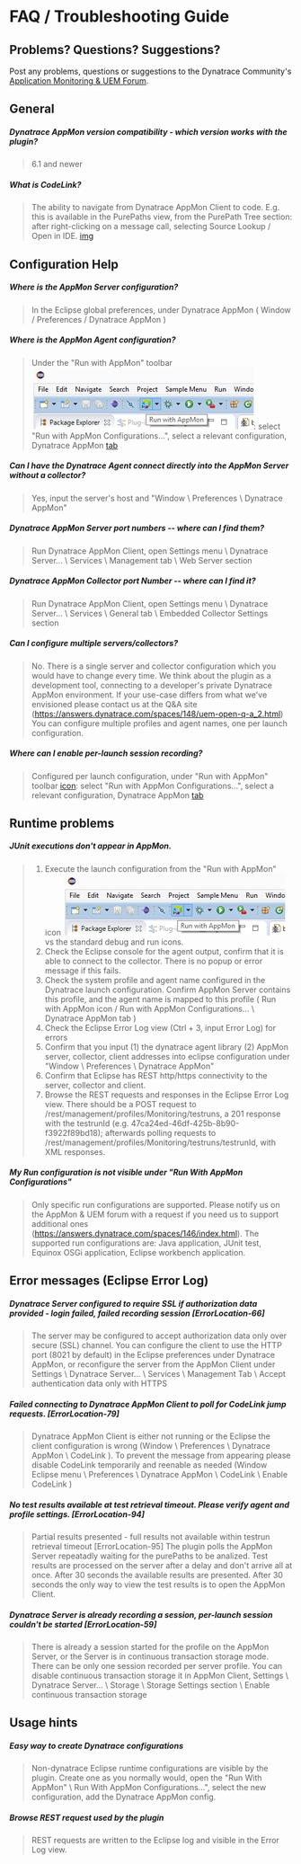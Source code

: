# FAQ / Troubleshooting Guide



## Problems? Questions? Suggestions?

Post any problems, questions or suggestions to the Dynatrace Community's [Application Monitoring & UEM Forum](https://answers.dynatrace.com/spaces/146/index.html).
 

## General

##### Dynatrace AppMon version compatibility - which version works with the plugin?
> 6.1 and newer

##### What is CodeLink?
> The ability to navigate from Dynatrace AppMon Client to code. E.g. this is available in the PurePaths view, from the PurePath Tree section: after right-clicking on a message call, selecting Source Lookup / Open in IDE. 
[img](/img/use/source_lookup.png)

## Configuration Help

##### Where is the AppMon Server configuration?
> In the Eclipse global preferences, under Dynatrace AppMon ( Window / Preferences / Dynatrace AppMon )

##### Where is the AppMon Agent configuration?
> Under the "Run with AppMon" toolbar ![icon](/img/use/run_icon_on_bar.png): select "Run with AppMon Configurations...", select a relevant configuration, Dynatrace AppMon [tab](/img/conf/run_with_appmon_configuration_2.png)

##### Can I have the Dynatrace Agent connect directly into the AppMon Server without a collector?
> Yes, input the server's host and "Window \ Preferences \ Dynatrace AppMon"

##### Dynatrace AppMon Server port numbers -- where can I find them?
> Run Dynatrace AppMon Client, open Settings menu \ Dynatrace Server... \ Services \ Management tab \ Web Server section

##### Dynatrace AppMon Collector port Number -- where can I find it?
> Run Dynatrace AppMon Client, open Settings menu \ Dynatrace Server... \ Services \ General tab \ Embedded Collector Settings section

##### Can I configure multiple servers/collectors?
> No. There is a single server and collector configuration which you would have to change every time.
> We think about the plugin as a development tool, connecting to a developer's private Dynatrace AppMon environment. If your use-case differs from what we've envisioned please contact us at the Q&A site (https://answers.dynatrace.com/spaces/148/uem-open-q-a_2.html)
You can configure multiple profiles and agent names, one per launch configuration.

##### Where can I enable per-launch session recording?
> Configured per launch configuration, under "Run with AppMon" toolbar [icon](/img/use/run_icon_on_bar.png): select "Run with AppMon Configurations...", select a relevant configuration, Dynatrace AppMon [tab](/img/conf/run_with_appmon_configuration_2.png)

## Runtime problems

##### JUnit executions don't appear in AppMon.
> 1. Execute the launch configuration from the "Run with AppMon" icon ![icon](/img/use/run_icon_on_bar.png) vs the standard debug and run icons.
> 2. Check the Eclipse console for the agent output, confirm that it is able to connect to the collector. There is no popup or error message if this fails.
> 3. Check the system profile and agent name configured in the Dynatrace launch configuration. Confirm AppMon Server contains this profile, and the agent name is mapped to this profile ( Run with AppMon icon / Run with AppMon Configurations... \ Dynatrace AppMon tab )
> 3. Check the Eclipse Error Log view (Ctrl + 3, input Error Log) for errors
> 4. Confirm that you input (1) the dynatrace agent library (2) AppMon server, collector, client addresses into eclipse configuration under "Window \ Preferences \ Dynatrace AppMon"
> 5. Confirm that Eclipse has REST http/https connectivity to the server, collector and client.
> 6. Browse the REST requests and responses in the Eclipse Error Log view. There should be a POST request  to /rest/management/profiles/Monitoring/testruns, a 201 response with the testrunId (e.g. 47ca24ed-46df-425b-8b90-f3922f89bd18); afterwards polling requests to /rest/management/profiles/Monitoring/testruns/testrunId, with XML responses.

##### My Run configuration is not visible under "Run With AppMon Configurations"
> Only specific run configurations are supported. Please notify us on the AppMon & UEM forum with a request if you need us to support additional ones (https://answers.dynatrace.com/spaces/146/index.html). The supported run configurations are: Java application, JUnit test, Equinox OSGi application, Eclipse workbench application.

## Error messages (Eclipse Error Log)

##### Dynatrace Server configured to require SSL if authorization data provided - login failed, failed recording session [ErrorLocation-66]
> The server may be configured to accept authorization data only over secure (SSL) channel. You can configure the client to use the HTTP port (8021 by default) in the Eclipse preferences under Dynatrace AppMon, or reconfigure the server from the AppMon Client under Settings \ Dynatrace Server... \ Services \ Management Tab \ Accept authentication data only with HTTPS

##### Failed connecting to Dynatrace AppMon Client to poll for CodeLink jump requests. [ErrorLocation-79]
> Dynatrace AppMon Client is either not running or the Eclipse the client configuration is wrong (Window \ Preferences \ Dynatrace AppMon \ CodeLink ). To prevent the message from appearing please disable CodeLink temporarily and reenable as needed (Window Eclipse menu \ Preferences \ Dynatrace AppMon \ CodeLink \ Enable CodeLink )

##### No test results available at test retrieval timeout. Please verify agent and profile settings. [ErrorLocation-94]
> Partial results presented - full results not available within testrun retrieval timeout [ErrorLocation-95]
> The plugin polls the AppMon Server repeatadly waiting for the purePaths to be analized. Test results are processed on the server after a delay and don't arrive all at once. After 30 seconds the available results are presented. After 30 seconds the only way to view the test results is to open the AppMon Client.

##### Dynatrace Server is already recording a session, per-launch session couldn't be started [ErrorLocation-59]
> There is already a session started for the profile on the AppMon Server, or the Server is in continuous transaction storage mode. There can be only one session recorded per server profile. You can disable continuous transaction storage it in AppMon Client, Settings \ Dynatrace Server... \ Storage \ Storage Settings section \ Enable continuous transaction storage

## Usage hints

##### Easy way to create Dynatrace configurations
> Non-dynatrace Eclipse runtime configurations are visible by the plugin. Create one as you normally would, open the "Run With AppMon" \ Run With AppMon Configurations...", select the new configuration, add the Dynatrace AppMon config.

##### Browse REST request used by the plugin
> REST requests are written to the Eclipse log and visible in the Error Log view.
